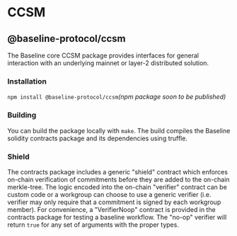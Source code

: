 # CCSM

## @baseline-protocol/ccsm

The Baseline core CCSM package provides interfaces for general interaction with an underlying mainnet or layer-2 distributed solution.&#x20;

### Installation

`npm install @baseline-protocol/ccsm`_(npm package soon to be published)_

### Building

You can build the package locally with `make`. The build compiles the Baseline solidity contracts package and its dependencies using truffle.

### Shield

The contracts package includes a generic "shield" contract which enforces on-chain verification of commitments before they are added to the on-chain merkle-tree. The logic encoded into the on-chain "verifier" contract can be custom code or a workgroup can choose to use a generic verifier (i.e. verifier may only require that a commitment is signed by each workgroup member). For convenience, a "VerifierNoop" contract is provided in the contracts package for testing a baseline workflow. The "no-op" verifier will return `true` for any set of arguments with the proper types.

